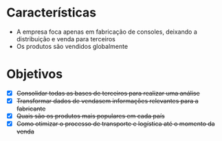 # Características

- A empresa foca apenas em fabricação de consoles, deixando a distribuição e venda para terceiros
- Os produtos são vendidos globalmente

# Objetivos

- [x] ~~Consolidar todas as bases de terceiros para realizar uma análise~~
- [x] ~~Transformar dados de vendasem informações relevantes para a fabricante~~
- [x] ~~Quais são os produtos mais populares em cada país~~
- [x] ~~Como otimizar o processo de transporte e logística até o momento da venda~~
